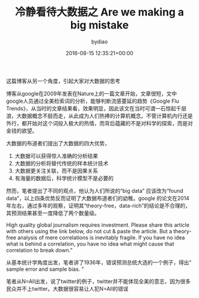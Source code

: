﻿---
author: bydiao
comments: true
date: 2016-08-15 12:35:21+00:00
layout: post
title: 冷静看待大数据之 Are we making a big mistake
categories: [Big Data]
tags: [Talk]
---


这篇博客从另一个角度，引起大家对大数据的思考


博客从google在2009年发表在Nature上的一篇文章开始，文章很短，文中google人员通过全美检索词的分析，能够判断流感蔓延的趋势《Google Flu Trends》，从当时的文章结果看，效果明显，因此该文在当时可谓一石惊起千层浪，大数据概念不胫而走，从此成为人们热捧的计算机概念。不管计算机内行还是外行，都开始对这个词投入极大的热情，而背后蕴藏的不是对科学的探索，而是对金钱的欲望。


大数据的布道者们提出了大数据的四大优势，
1. 大数据可以获得惊人准确的分析结果
2. 大数据的分析将替代传统的样本统计技术
3. 大数据更关注关联，而不是因果关系
4. 有海量的数据后，科学统计模型不是必要的


然而，笔者提出了不同的观点，他认为人们所说的“big data” 应该改为“found data”，以上四条优势反而证明了大数据布道者们的幼稚。google 的论文在2014年左右，通过多年的观察，证明其“theory-free，data-rich”的结论是不合理的，其预测结果甚至一度降低了两个数量级。


High quality global journalism requires investment. Please share this article with others using the link below, do not cut &   paste the article. But a theory-free analysis of mere correlations is inevitably fragile. If you have no idea what is behind a correlation, you have no idea what might cause that correlation to break down.”



从基本统计学角度出发，笔者讲了1936年，错误预测总统大选的一个例子，得出“ sample error and sample bias. ”


笔者从N=All出发，说了twitter的例子，twitter并不能体现全美的意志，因为很多民众并不上twitter。大数据很容易让人犯N=All的错误















